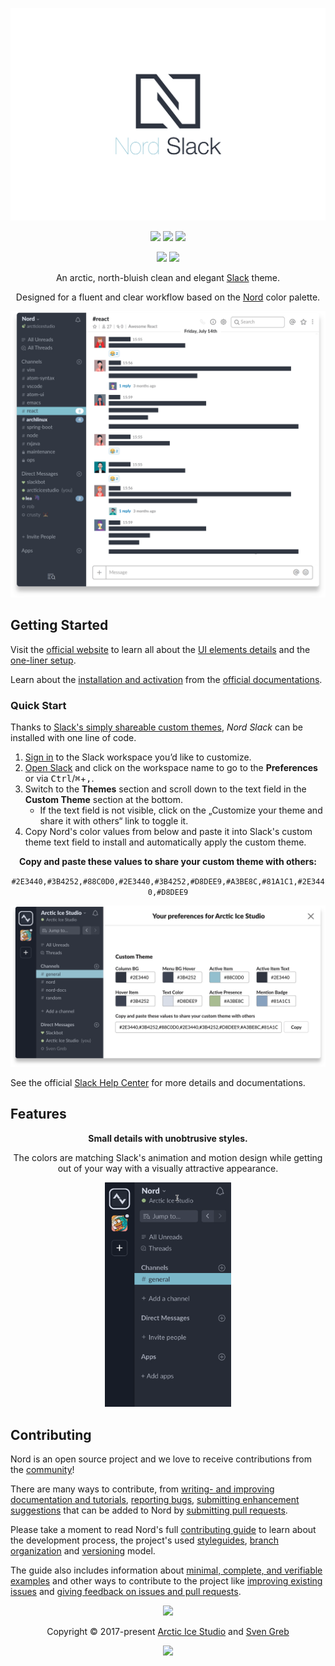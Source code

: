 <p align="center"><a href="https://www.nordtheme.com/ports/slack" target="_blank"><img src="https://raw.githubusercontent.com/arcticicestudio/nord-docs/develop/assets/images/ports/slack/repository-hero.svg?sanitize=true"/></a></p>

<p align="center"><a href="https://github.com/arcticicestudio/nord-slack/releases/latest" target="_blank"><img src="https://img.shields.io/github/release/arcticicestudio/nord-slack.svg?style=flat-square&label=Release&logo=github&logoColor=eceff4&colorA=4c566a&colorB=88c0d0"/></a> <a href="https://www.nordtheme.com/docs/ports/slack" target="_blank"><img src="https://img.shields.io/github/release/arcticicestudio/nord-slack.svg?style=flat-square&label=Docs&colorA=4c566a&colorB=88c0d0&logo=data%3Aimage%2Fsvg%2Bxml%3Bbase64%2CPHN2ZyB4bWxucz0iaHR0cDovL3d3dy53My5vcmcvMjAwMC9zdmciIHdpZHRoPSIxNiIgaGVpZ2h0PSIxNiI%2BCiAgICA8cGF0aCBmaWxsPSIjZDhkZWU5IiBkPSJNMTMuNzQ2IDIuODEzYS42Ny42NyAwIDAgMC0uNTU5LS4xMzNMOCAzLjg0OGwtNS4xODgtMS4xOGEuNjY5LjY2OSAwIDAgMC0uNTcuMTMzLjY3Ny42NzcgMCAwIDAtLjI0Mi41MzF2OC4xMzNjLS4wMDguMzIuMjEuNTk4LjUyLjY2OGw1LjMzMiAxLjE5OWguMjk2bDUuMzMyLTEuMmEuNjY4LjY2OCAwIDAgMCAuNTItLjY2N1YzLjMzMmEuNjU5LjY1OSAwIDAgMC0uMjU0LS41MnpNMy4zMzIgNC4xNjhsNCAuODk4djYuNzY2bC00LS44OTh6bTkuMzM2IDYuNzY2bC00IC44OThWNS4wNjZsNC0uODk4em0wIDAiLz4KPC9zdmc%2BCg%3D%3D"/></a> <a href="https://github.com/arcticicestudio/nord-slack/blob/main/CHANGELOG.md" target="_blank"><img src="https://img.shields.io/github/release/arcticicestudio/nord-slack.svg?style=flat-square&label=Changelog&logo=github&logoColor=eceff4&colorA=4c566a&colorB=88c0d0"/></a></p>

<p align="center"><a href="https://github.com/arcticicestudio/styleguide-markdown/releases/latest" target="_blank"><img src="https://img.shields.io/github/release/arcticicestudio/styleguide-markdown.svg?style=flat-square&label=Markdown%20Style%20Guide&colorA=4c566a&colorB=88c0d0&logo=data%3Aimage%2Fsvg%2Bxml%3Bbase64%2CPHN2ZyB4bWxucz0iaHR0cDovL3d3dy53My5vcmcvMjAwMC9zdmciIHdpZHRoPSIzOSIgaGVpZ2h0PSIzOSIgdmlld0JveD0iMCAwIDM5IDM5Ij48cGF0aCBmaWxsPSJub25lIiBzdHJva2U9IiNEOERFRTkiIHN0cm9rZS13aWR0aD0iMyIgc3Ryb2tlLW1pdGVybGltaXQ9IjEwIiBkPSJNMS41IDEuNWgzNnYzNmgtMzZ6Ii8%2BPHBhdGggZmlsbD0iI0Q4REVFOSIgZD0iTTIwLjY4MyAyNS42NTVsNS44NzItMTMuNDhoLjU2Nmw1Ljg3MyAxMy40OGgtMS45OTZsLTQuMTU5LTEwLjA1Ni00LjE2MSAxMC4wNTZoLTEuOTk1em0tMi42OTYgMGwtMTMuNDgtNS44NzJ2LS41NjZsMTMuNDgtNS44NzJ2MS45OTVMNy45MzEgMTkuNWwxMC4wNTYgNC4xNnoiLz48L3N2Zz4%3D"/></a> <a href="https://github.com/arcticicestudio/styleguide-git/releases/latest" target="_blank"><img src="https://img.shields.io/github/release/arcticicestudio/styleguide-git.svg?style=flat-square&label=Git%20Style%20Guide&logoColor=eceff4&colorA=4c566a&colorB=88c0d0&logo=git"/></a></p>

<p align="center">An arctic, north-bluish clean and elegant <a href="https://slack.com" target="_blank">Slack</a> theme.</p>

<p align="center">Designed for a fluent and clear workflow based on the <a href="https://www.nordtheme.com" target="_blank">Nord</a> color palette.</p>

<p align="center"><a href="https://www.nordtheme.com/ports/slack" target="_blank"><img src="https://raw.githubusercontent.com/arcticicestudio/nord-docs/develop/assets/images/ports/slack/overview.png"/></a></p>

## Getting Started

Visit the [official website][nord-home] to learn all about the [UI elements details][nord-home#ui-elements] and the [one-liner setup][nord-home#setup].

Learn about the [installation and activation][nord-docs-install] from the [official documentations][nord-docs-home].

### Quick Start

Thanks to [Slack's simply shareable custom themes][slk-help-themes], _Nord Slack_ can be installed with one line of code.

1. [Sign in][slk-help-sign_in] to the Slack workspace you’d like to customize.
2. [Open Slack](slack://open) and click on the workspace name to go to the **Preferences** or via <kbd>Ctrl</kbd>/<kbd>⌘</kbd>+<kbd>,</kbd>.
3. Switch to the **Themes** section and scroll down to the text field in the **Custom Theme** section at the bottom.
   - If the text field is not visible, click on the „Customize your theme and share it with others“ link to toggle it.
4. Copy Nord's color values from below and paste it into Slack's custom theme text field to install and automatically apply the custom theme.

<div align="center"><p><strong>Copy and paste these values to share your custom theme with others:</strong></p></div>
<p align="center"><code>#2E3440,#3B4252,#88C0D0,#2E3440,#3B4252,#D8DEE9,#A3BE8C,#81A1C1,#2E3440,#D8DEE9</code></p>

<p align="center"><a href="https://www.nordtheme.com/ports/slack" target="_blank"><img src="https://raw.githubusercontent.com/arcticicestudio/nord-docs/develop/assets/images/ports/slack/slack-theme-config.png" alt="Screenshot showing the workspace preferences UI to install and activate custom themes"/></a></p>

See the official [Slack Help Center][slk-help] for more details and documentations.

## Features

<div align="center"><p><strong>Small details with unobtrusive styles.</strong></p><p>The colors are matching Slack&apos;s animation and motion design while getting out of your way with a visually attractive appearance.</p></div>

<p align="center"><a href="https://www.nordtheme.com/ports/slack#ui-elements"><img src="https://raw.githubusercontent.com/arcticicestudio/nord-docs/develop/assets/images/ports/slack/ui-details-sidebar-hover.gif" width="40%"/></a></p>

## Contributing

Nord is an open source project and we love to receive contributions from the [community][nord-comm]!

There are many ways to contribute, from [writing- and improving documentation and tutorials][nord-contrib-guide-docs], [reporting bugs][nord-contrib-guide-bugs], [submitting enhancement suggestions][nord-contrib-guide-enhance] that can be added to Nord by [submitting pull requests][nord-contrib-guide-pr].

Please take a moment to read Nord's full [contributing guide][nord-contrib-guide] to learn about the development process, the project's used [styleguides][nord-contrib-guide-styles], [branch organization][nord-contrib-guide-branching] and [versioning][nord-contrib-guide-versioning] model.

The guide also includes information about [minimal, complete, and verifiable examples][nord-contrib-guide-mcve] and other ways to contribute to the project like [improving existing issues][nord-contrib-guide-impr-issues] and [giving feedback on issues and pull requests][nord-contrib-guide-feedback].

<p align="center"><img src="https://raw.githubusercontent.com/arcticicestudio/nord-docs/develop/assets/images/nord/repository-footer-separator.svg?sanitize=true" /></p>

<p align="center">Copyright &copy; 2017-present <a href="https://www.arcticicestudio.com" target="_blank">Arctic Ice Studio</a> and <a href="https://www.svengreb.de" target="_blank">Sven Greb</a></p>

<p align="center"><a href="https://github.com/arcticicestudio/nord-slack/blob/main/LICENSE.md"><img src="https://img.shields.io/static/v1.svg?style=flat-square&label=License&message=MIT&logoColor=eceff4&logo=github&colorA=4c566a&colorB=88c0d0"/></a></p>

[nord-comm]: https://www.nordtheme.com/community
[nord-contrib-guide-branching]: https://github.com/arcticicestudio/nord/blob/develop/CONTRIBUTING.md#branch-organization
[nord-contrib-guide-bugs]: https://github.com/arcticicestudio/nord/blob/develop/CONTRIBUTING.md#bug-reports
[nord-contrib-guide-docs]: https://github.com/arcticicestudio/nord/blob/develop/CONTRIBUTING.md#documentations
[nord-contrib-guide-enhance]: https://github.com/arcticicestudio/nord/blob/develop/CONTRIBUTING.md#enhancement-suggestions
[nord-contrib-guide-feedback]: https://github.com/arcticicestudio/nord/blob/develop/CONTRIBUTING.md#give-feedback-on-issues-and-pull-requests
[nord-contrib-guide-impr-issues]: https://github.com/arcticicestudio/nord/blob/develop/CONTRIBUTING.md#improve-issues
[nord-contrib-guide-mcve]: https://github.com/arcticicestudio/nord/blob/develop/CONTRIBUTING.md#mcve
[nord-contrib-guide-pr]: https://github.com/arcticicestudio/nord/blob/develop/CONTRIBUTING.md#pull-requests
[nord-contrib-guide-styles]: https://github.com/arcticicestudio/nord/blob/develop/CONTRIBUTING.md#styleguides
[nord-contrib-guide-versioning]: https://github.com/arcticicestudio/nord/blob/develop/CONTRIBUTING.md#versioning
[nord-contrib-guide]: https://github.com/arcticicestudio/nord/blob/develop/CONTRIBUTING.md
[nord-docs-home]: https://www.nordtheme.com/docs/ports/slack
[nord-docs-install]: https://www.nordtheme.com/docs/ports/slack/installation
[nord-home]: https://www.nordtheme.com/ports/slack
[nord-home#setup]: https://www.nordtheme.com/ports/slack#setup
[nord-home#ui-elements]: https://www.nordtheme.com/ports/slack#ui-elements
[slk-help-sign_in]: https://get.slack.help/hc/articles/212681477-Sign-in-to-Slack
[slk-help-themes]: https://get.slack.help/hc/articles/205166337-Customize-your-Slack-theme
[slk-help]: https://get.slack.help/hc
